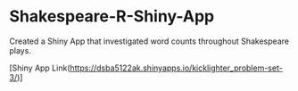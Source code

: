 # Shakespeare-R-Shiny-App
Created a Shiny App that investigated word counts throughout Shakespeare plays.

[Shiny App Link(https://dsba5122ak.shinyapps.io/kicklighter_problem-set-3/)]
